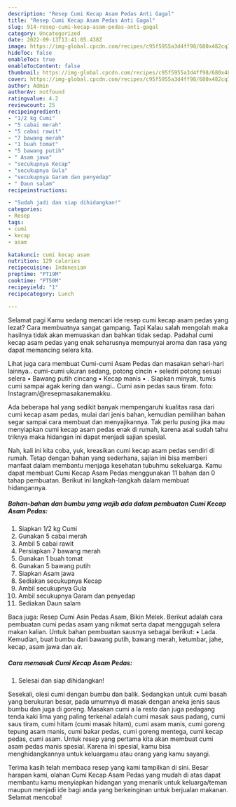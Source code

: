 ```yaml
---
description: "Resep Cumi Kecap Asam Pedas Anti Gagal"
title: "Resep Cumi Kecap Asam Pedas Anti Gagal"
slug: 914-resep-cumi-kecap-asam-pedas-anti-gagal
category: Uncategorized
date: 2022-09-13T13:41:05.438Z
image: https://img-global.cpcdn.com/recipes/c95f5955a3d4ff98/680x482cq70/cumi-kecap-asam-pedas-foto-resep-utama.jpg
hideToc: false
enableToc: true
enableTocContent: false
thumbnail: https://img-global.cpcdn.com/recipes/c95f5955a3d4ff98/680x482cq70/cumi-kecap-asam-pedas-foto-resep-utama.jpg
cover: https://img-global.cpcdn.com/recipes/c95f5955a3d4ff98/680x482cq70/cumi-kecap-asam-pedas-foto-resep-utama.jpg
author: Admin
authorAv: notfound
ratingvalue: 4.2
reviewcount: 25
recipeingredient:
- "1/2 kg Cumi"
- "5 cabai merah"
- "5 cabai rawit"
- "7 bawang merah"
- "1 buah tomat"
- "5 bawang putih"
- " Asam jawa"
- "secukupnya Kecap"
- "secukupnya Gula"
- "secukupnya Garam dan penyedap"
- " Daun salam"
recipeinstructions:

- "Sudah jadi dan siap dihidangkan!"
categories:
- Resep
tags:
- cumi
- kecap
- asam

katakunci: cumi kecap asam 
nutrition: 129 calories
recipecuisine: Indonesian
preptime: "PT19M"
cooktime: "PT50M"
recipeyield: "1"
recipecategory: Lunch

---
```



Selamat pagi Kamu sedang mencari ide resep cumi kecap asam pedas yang lezat? Cara membuatnya sangat gampang. Tapi Kalau salah mengolah maka hasilnya tidak akan memuaskan dan bahkan tidak sedap. Padahal cumi kecap asam pedas yang enak seharusnya mempunyai aroma dan rasa yang dapat memancing selera kita.


Lihat juga cara membuat Cumi-cumi Asam Pedas dan masakan sehari-hari lainnya.. cumi-cumi ukuran sedang, potong cincin • seledri potong sesuai selera • Bawang putih cincang • Kecap manis • . Siapkan minyak, tumis cumi sampai agak kering dan wangi.. Cumi asin pedas saus tiram. foto: Instagram/@resepmasakanemakku.

Ada beberapa hal yang sedikit banyak mempengaruhi kualitas rasa dari cumi kecap asam pedas, mulai dari jenis bahan, kemudian pemilihan bahan segar sampai cara membuat dan menyajikannya. Tak perlu pusing jika mau menyiapkan cumi kecap asam pedas enak di rumah, karena asal sudah tahu triknya maka hidangan ini dapat menjadi sajian spesial.


Nah, kali ini kita coba, yuk, kreasikan cumi kecap asam pedas sendiri di rumah. Tetap dengan bahan yang sederhana, sajian ini bisa memberi manfaat dalam membantu menjaga kesehatan tubuhmu sekeluarga. Kamu dapat membuat Cumi Kecap Asam Pedas menggunakan 11 bahan dan 0 tahap pembuatan. Berikut ini langkah-langkah dalam membuat hidangannya.

<!--inarticleads1-->

##### Bahan-bahan dan bumbu yang wajib ada dalam pembuatan Cumi Kecap Asam Pedas:

1. Siapkan 1/2 kg Cumi
1. Gunakan 5 cabai merah
1. Ambil 5 cabai rawit
1. Persiapkan 7 bawang merah
1. Gunakan 1 buah tomat
1. Gunakan 5 bawang putih
1. Siapkan  Asam jawa
1. Sediakan secukupnya Kecap
1. Ambil secukupnya Gula
1. Ambil secukupnya Garam dan penyedap
1. Sediakan  Daun salam


Baca juga: Resep Cumi Asin Pedas Asam, Bikin Melek. Berikut adalah cara pembuatan cumi pedas asam yang nikmat serta dapat menggugah selera makan kalian. Untuk bahan pembuatan sausnya sebagai berikut: • Lada. Kemudian, buat bumbu dari bawang putih, bawang merah, ketumbar, jahe, kecap, asam jawa dan air. 

<!--inarticleads2-->

##### Cara memasak Cumi Kecap Asam Pedas:


1. Selesai dan siap dihidangkan!

Sesekali, olesi cumi dengan bumbu dan balik. Sedangkan untuk cumi basah yang berukuran besar, pada umumnya di masak dengan aneka jenis saus bumbu dan juga di goreng. Masakan cumi a la resto dan juga pedagang tenda kaki lima yang paling terkenal adalah cumi masak saus padang, cumi saus tiram, cumi hitam (cumi masak hitam), cumi asam manis, cumi goreng tepung asam manis, cumi bakar pedas, cumi goreng mentega, cumi kecap pedas, cumi asam. Untuk resep yang pertama kita akan membuat cumi asam pedas manis spesial. Karena ini spesial, kamu bisa menghidangkannya untuk keluargamu atau orang yang kamu sayangi. 

Terima kasih telah membaca resep yang kami tampilkan di sini. Besar harapan kami, olahan Cumi Kecap Asam Pedas yang mudah di atas dapat membantu kamu menyiapkan hidangan yang menarik untuk keluarga/teman maupun menjadi ide bagi anda yang berkeinginan untuk berjualan makanan. Selamat mencoba!
